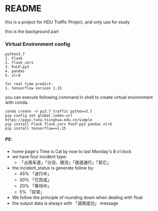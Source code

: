 # README

this is a project for HDU Traffic Project, and only use for study

this is the background part

### Virtual Environment config
```
python3.7
1. Flask
2. flask_cors
3. PuLP-py3
4. pandas
5. xlrd

for real time predict:
1. tensorflow version 1.15
```
you can execute following command in shell to create virtual environment with conda.
```
conda create -n py3.7_traffic python=3.7
pip config set global.index-url https://pypi.tuna.tsinghua.edu.cn/simple
pip install Flask flask_cors PuLP-py3 pandas xlrd
pip install tensorflow==1.15
```

##### PS:
* home page's Time is Cal by now to last Monday's 8 o'clock
* we have four incident type:
    * 「占用车道」「分流、限流」「借道通行」「其它」
* the incident_status is generate follow by: 
    * 45% 「进行中」
    * 30% 「已完成」
    * 20% 「等待中」
    * 5%  「异常」
* We follow the principle of rounding down when dealing with float
* the output data is always with 「调用成功」 message